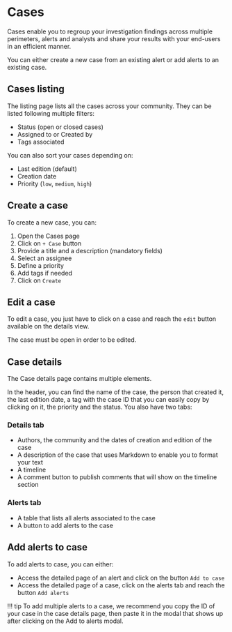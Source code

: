 # Cases

Cases enable you to regroup your investigation findings across multiple perimeters, alerts and analysts and share your results with your end-users in an efficient manner.

You can either create a new case from an existing alert or add alerts to an existing case.

## Cases listing
The listing page lists all the cases across your community.
They can be listed following multiple filters:

- Status (open or closed cases)
- Assigned to or Created by
- Tags associated

You can also sort your cases depending on:

- Last edition (default)
- Creation date
- Priority (`low`, `medium`, `high`)

## Create a case
To create a new case, you can:

1. Open the Cases page
2. Click on `+ Case` button
3. Provide a title and a description (mandatory fields)
4. Select an assignee
5. Define a priority
6. Add tags if needed
7. Click on `Create`

## Edit a case

To edit a case, you just have to click on a case and reach the `edit` button available on the details view.

The case must be open in order to be edited.

## Case details

The Case details page contains multiple elements.

In the header, you can find the name of the case, the person that created it, the last edition date, a tag with the case ID that you can easily copy by clicking on it, the priority and the status.
You also have two tabs:

### Details tab

- Authors, the community and the dates of creation and edition of the case
- A description of the case that uses Markdown to enable you to format your text
- A timeline
- A comment button to publish comments that will show on the timeline section

### Alerts tab

- A table that lists all alerts associated to the case
- A button to add alerts to the case
   
## Add alerts to case
To add alerts to case, you can either:

- Access the detailed page of an alert and click on the button `Add to case`
- Access the detailed page of a case, click on the alerts tab and reach the button `Add alerts`

!!! tip
    To add multiple alerts to a case, we recommend you copy the ID of your case in the case details page, then paste it in the modal that shows up after clicking on the Add to alerts modal.
